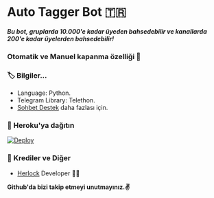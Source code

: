 # Auto Tagger Bot 🇹🇷
_**Bu bot, gruplarda 10.000'e kadar üyeden bahsedebilir ve kanallarda 200'e kadar üyelerden bahsedebilir!**_
### Otomatik ve Manuel kapanma özelliği 🤗

### 🏷 Bilgiler... 
- Language: Python.
- Telegram Library: Telethon.
- [Sohbet Destek](https://t.me/TeamRussiaSexy) daha fazlası için. 

### 🚀 Heroku'ya dağıtın
[![Deploy](https://www.herokucdn.com/deploy/button.svg)](https://heroku.com/deploy?template=https://github.com/herlockexe/AutoTaggerTR2.0)

### 🎯 Krediler ve Diğer
- [Herlock](https://github.com/herlockexe) Developer 👨‍💻

**Github'da bizi takip etmeyi unutmayınız.✌️**
